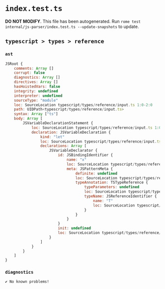 # `index.test.ts`

**DO NOT MODIFY**. This file has been autogenerated. Run `rome test internal/js-parser/index.test.ts --update-snapshots` to update.

## `typescript > types > reference`

### `ast`

```javascript
JSRoot {
	comments: Array []
	corrupt: false
	diagnostics: Array []
	directives: Array []
	hasHoistedVars: false
	integrity: undefined
	interpreter: undefined
	sourceType: "module"
	loc: SourceLocation typescript/types/reference/input.ts 1:0-2:0
	path: UIDPath<typescript/types/reference/input.ts>
	syntax: Array ["ts"]
	body: Array [
		JSVariableDeclarationStatement {
			loc: SourceLocation typescript/types/reference/input.ts 1:0-1:9
			declaration: JSVariableDeclaration {
				kind: "let"
				loc: SourceLocation typescript/types/reference/input.ts 1:0-1:9
				declarations: Array [
					JSVariableDeclarator {
						id: JSBindingIdentifier {
							name: "x"
							loc: SourceLocation typescript/types/reference/input.ts 1:4-1:8
							meta: JSPatternMeta {
								definite: undefined
								loc: SourceLocation typescript/types/reference/input.ts 1:4-1:8
								typeAnnotation: TSTypeReference {
									typeParameters: undefined
									loc: SourceLocation typescript/types/reference/input.ts 1:7-1:8
									typeName: JSReferenceIdentifier {
										name: "T"
										loc: SourceLocation typescript/types/reference/input.ts 1:7-1:8 (T)
									}
								}
							}
						}
						init: undefined
						loc: SourceLocation typescript/types/reference/input.ts 1:4-1:8
					}
				]
			}
		}
	]
}
```

### `diagnostics`

```
✔ No known problems!

```
